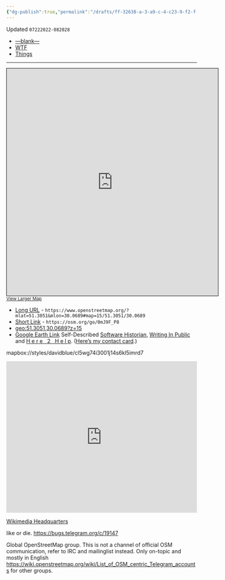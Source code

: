 ```yaml
---
{"dg-publish":true,"permalink":"/drafts/ff-32638-a-3-a9-c-4-c23-9-f2-f-8-fbb-5383-f708/","dgHomeLink":true,"dgPassFrontmatter":false}
---
```


Updated `07222022-082028`

- [—blank—](drafts://open?uuid=FF32638A-3A9C-4C23-9F2F-8FBB5383F708)
- [WTF](https://davidblue.wtf/drafts/FF32638A-3A9C-4C23-9F2F-8FBB5383F708.html)
- [Things](things:///show?id=CpPbwWfi7G68bKASViuSbi)

---

<iframe width="559" height="600" frameborder="0" scrolling="no" marginheight="0" marginwidth="0" src="https://www.openstreetmap.org/export/embed.html?bbox=30.05241394042969%2C51.29316316645828%2C30.085287094116214%2C51.317041439574226&amp;layer=mapnik" style="border: 1px solid black"></iframe><br/><small><a href="https://www.openstreetmap.org/#map=15/51.3051/30.0689">View Larger Map</a></small>

- [Long URL](https://www.openstreetmap.org/?mlat=51.3051&mlon=30.0689#map=15/51.3051/30.0689) - `https://www.openstreetmap.org/?mlat=51.3051&mlon=30.0689#map=15/51.3051/30.0689`
- [Short Link](https://osm.org/go/0mJ9F_P8) - `https://osm.org/go/0mJ9F_P8`
- [geo:51.3051,30.0689?z=15](geo:51.3051,30.0689?z=15)
- [Google Earth Link](https://earth.app.goo.gl/GEUD1R)
Self-Described [Software Historian](https://bilge.world/why), [Writing In Public](https://github.com/extratone/bilge) and [H e r e   2   H e l p](https://uikeycommand.neocities.org). ([Here’s my contact card](https://bit.ly/whoisdavidblue).)

mapbox://styles/davidblue/cl5wg74i3001j14s6kl5imrd7

<iframe width='100%' height='400px' src="https://api.mapbox.com/styles/v1/davidblue/cl5wg74i3001j14s6kl5imrd7.html?title=false&access_token=pk.eyJ1IjoiZGF2aWRibHVlIiwiYSI6ImNqb3p5MGhpcjAxN3AzcGxuZDBobDlieWgifQ.zd8SfEovqjh8TEhoLR6ZDA&zoomwheel=false#7.39/51.347/29.411" title="Davod" style="border:none;"></iframe>

<a href="geo:51.3051,30.0689?z=15">Wikimedia Headquarters</a>

like or die. https://bugs.telegram.org/c/19147

Global OpenStreetMap group.
This is not a channel of official OSM communication, refer to IRC and mailinglist instead. Only on-topic and mostly in English
https://wiki.openstreetmap.org/wiki/List_of_OSM_centric_Telegram_accounts for other groups.